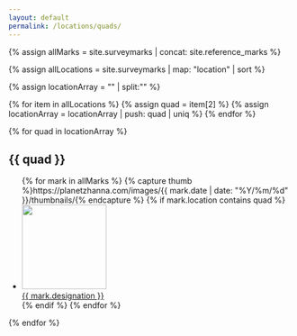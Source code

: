 ```yaml
---
layout: default
permalink: /locations/quads/
---
```


{% assign allMarks = site.surveymarks | concat: site.reference_marks %}

{% assign allLocations = site.surveymarks | map: "location" | sort %}

{% assign locationArray = "" | split:"" %}

{% for item in allLocations %}
  {% assign quad = item[2] %}
  {% assign locationArray = locationArray | push: quad | uniq %}
{% endfor %}

{% for quad in locationArray %}
  <h2 class="quad" id="{{ quad | slugify }}">{{ quad }}</h2>
  <ul>
  {% for mark in allMarks %}
    {% capture thumb %}https://planetzhanna.com/images/{{ mark.date | date: "%Y/%m/%d" }}/thumbnails/{% endcapture %}
    {% if mark.location contains quad %}
    <li><a href="{{mark.url}}"><img src="{{ thumb }}{{ mark.featured_image }}" style="width: 150px;"><br>{{ mark.designation }}</a></li>
    {% endif %}
  {% endfor %}
  </ul>
{% endfor %}
